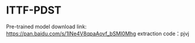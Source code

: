 # ITTF-PDST
Pre-trained model download link: https://pan.baidu.com/s/1INe4V8qpaAovf_bSMl0Mhg
extraction code：pjvj
